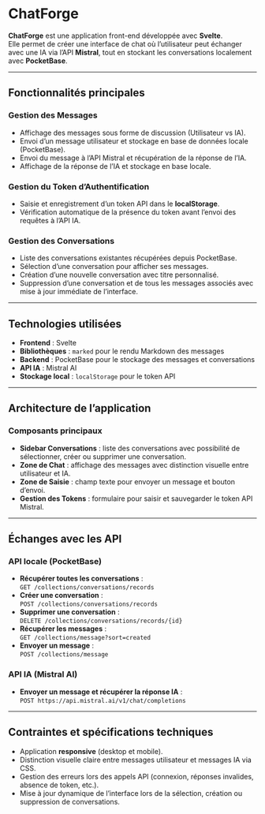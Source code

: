 # ChatForge

**ChatForge** est une application front-end développée avec **Svelte**.  
Elle permet de créer une interface de chat où l’utilisateur peut échanger avec une IA via l’API **Mistral**, tout en stockant les conversations localement avec **PocketBase**.

---

## Fonctionnalités principales

### Gestion des Messages

- Affichage des messages sous forme de discussion (Utilisateur vs IA).
- Envoi d’un message utilisateur et stockage en base de données locale (PocketBase).
- Envoi du message à l’API Mistral et récupération de la réponse de l’IA.
- Affichage de la réponse de l’IA et stockage en base locale.

### Gestion du Token d’Authentification

- Saisie et enregistrement d’un token API dans le **localStorage**.
- Vérification automatique de la présence du token avant l’envoi des requêtes à l’API IA.

### Gestion des Conversations

- Liste des conversations existantes récupérées depuis PocketBase.
- Sélection d’une conversation pour afficher ses messages.
- Création d’une nouvelle conversation avec titre personnalisé.
- Suppression d’une conversation et de tous les messages associés avec mise à jour immédiate de l’interface.

---

## Technologies utilisées

- **Frontend** : Svelte
- **Bibliothèques** : `marked` pour le rendu Markdown des messages
- **Backend** : PocketBase pour le stockage des messages et conversations
- **API IA** : Mistral AI
- **Stockage local** : `localStorage` pour le token API

---

## Architecture de l’application

### Composants principaux

- **Sidebar Conversations** : liste des conversations avec possibilité de sélectionner, créer ou supprimer une conversation.
- **Zone de Chat** : affichage des messages avec distinction visuelle entre utilisateur et IA.
- **Zone de Saisie** : champ texte pour envoyer un message et bouton d’envoi.
- **Gestion des Tokens** : formulaire pour saisir et sauvegarder le token API Mistral.

---

## Échanges avec les API

### API locale (PocketBase)

- **Récupérer toutes les conversations** :  
  `GET /collections/conversations/records`
- **Créer une conversation** :  
  `POST /collections/conversations/records`
- **Supprimer une conversation** :  
  `DELETE /collections/conversations/records/{id}`
- **Récupérer les messages** :  
  `GET /collections/message?sort=created`
- **Envoyer un message** :  
  `POST /collections/message`

### API IA (Mistral AI)

- **Envoyer un message et récupérer la réponse IA** :  
  `POST https://api.mistral.ai/v1/chat/completions`

---

## Contraintes et spécifications techniques

- Application **responsive** (desktop et mobile).
- Distinction visuelle claire entre messages utilisateur et messages IA via CSS.
- Gestion des erreurs lors des appels API (connexion, réponses invalides, absence de token, etc.).
- Mise à jour dynamique de l’interface lors de la sélection, création ou suppression de conversations.
